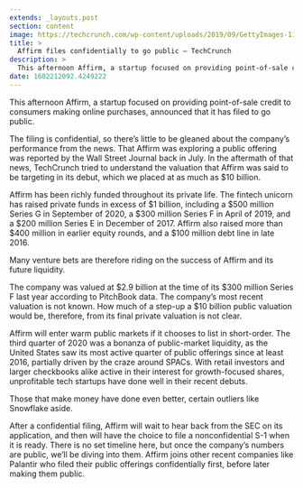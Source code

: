 ```yaml
--- 
extends: _layouts.post 
section: content 
image: https://techcrunch.com/wp-content/uploads/2019/09/GettyImages-1155292858.jpg?w=609 
title: > 
  Affirm files confidentially to go public – TechCrunch 
description: > 
  This afternoon Affirm, a startup focused on providing point-of-sale credit to consumers making online purchases, announced that it has filed to go public.That Affirm was exploring a public offering was reported by the Wall Street Journal back in July.Affirm also raised more than $400 million in earlier equity rounds, and a $100 million debt line in late 2016.How much of a step-up a $10 billion public valuation would be, therefore, from its final private valuation is not clear.Affirm joins other recent companies like Palantir who filed their public offerings confidentially first, before later making them public. 
date: 1602212092.4249222 
--- 
```

This afternoon Affirm, a startup focused on providing point-of-sale credit to consumers making online purchases, announced that it has filed to go public.

The filing is confidential, so there’s little to be gleaned about the company’s performance from the news. That Affirm was exploring a public offering was reported by the Wall Street Journal back in July. In the aftermath of that news, TechCrunch tried to understand the valuation that Affirm was said to be targeting in its debut, which we placed at as much as $10 billion.

Affirm has been richly funded throughout its private life. The fintech unicorn has raised private funds in excess of $1 billion, including a $500 million Series G in September of 2020, a $300 million Series F in April of 2019, and a $200 million Series E in December of 2017. Affirm also raised more than $400 million in earlier equity rounds, and a $100 million debt line in late 2016.

Many venture bets are therefore riding on the success of Affirm and its future liquidity.

The company was valued at $2.9 billion at the time of its $300 million Series F last year according to PitchBook data. The company’s most recent valuation is not known. How much of a step-up a $10 billion public valuation would be, therefore, from its final private valuation is not clear.

Affirm will enter warm public markets if it chooses to list in short-order. The third quarter of 2020 was a bonanza of public-market liquidity, as the United States saw its most active quarter of public offerings since at least 2016, partially driven by the craze around SPACs. With retail investors and larger checkbooks alike active in their interest for growth-focused shares, unprofitable tech startups have done well in their recent debuts.

Those that make money have done even better, certain outliers like Snowflake aside.

After a confidential filing, Affirm will wait to hear back from the SEC on its application, and then will have the choice to file a nonconfidential S-1 when it is ready. There is no set timeline here, but once the company’s numbers are public, we’ll be diving into them. Affirm joins other recent companies like Palantir who filed their public offerings confidentially first, before later making them public.